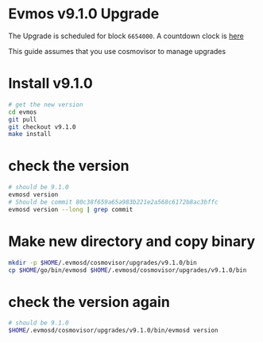 # Evmos v9.1.0 Upgrade

The Upgrade is scheduled for block `6654000`. A countdown clock is [here](https://www.mintscan.io/evmos/blocks/6654000)

This guide assumes that you use cosmovisor to manage upgrades

# Install v9.1.0

```bash
# get the new version
cd evmos
git pull
git checkout v9.1.0
make install
```

# check the version

```bash
# should be 9.1.0
evmosd version
# Should be commit 80c38f659a65a983b221e2a568c6172b8ac3bffc
evmosd version --long | grep commit
```

# Make new directory and copy binary

```bash
mkdir -p $HOME/.evmosd/cosmovisor/upgrades/v9.1.0/bin
cp $HOME/go/bin/evmosd $HOME/.evmosd/cosmovisor/upgrades/v9.1.0/bin
```

# check the version again

```bash
# should be 9.1.0
$HOME/.evmosd/cosmovisor/upgrades/v9.1.0/bin/evmosd version
```
